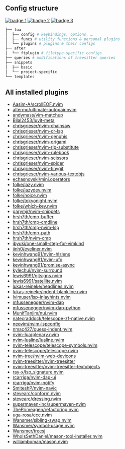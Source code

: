 ## Config structure
<a href="https://dotfyle.com/chrisgrieser/config-nvim"><img alt="badge 1" src="https://dotfyle.com/chrisgrieser/config-nvim/badges/plugins?style=flat"/></a>
<a href="https://dotfyle.com/chrisgrieser/config-nvim"><img alt="badge 2" src="https://dotfyle.com/chrisgrieser/config-nvim/badges/leaderkey?style=flat"/></a>
<a href="https://dotfyle.com/chrisgrieser/config-nvim"><img alt="badge 3" src="https://dotfyle.com/chrisgrieser/config-nvim/badges/plugin-manager?style=flat"/></a>

```bash
├── lua
│  ├── config # keybindings, options, …
│  ├── funcs # utility functions & personal plugins
│  └── plugins # plugins & their configs
├── after
│  └── ftplugin # filetype-specific configs
├── queries # modifications of treesitter queries
├── snippets
│  ├── basic
│  └── project-specific
└── templates
```

## All installed plugins
- [Aasim-A/scrollEOF.nvim](https://github.com/Aasim-A/scrollEOF.nvim)
- [altermo/ultimate-autopair.nvim](https://github.com/altermo/ultimate-autopair.nvim)
- [andymass/vim-matchup](https://github.com/andymass/vim-matchup)
- [Bilal2453/luvit-meta](https://github.com/Bilal2453/luvit-meta)
- [chrisgrieser/nvim-chainsaw](https://github.com/chrisgrieser/nvim-chainsaw)
- [chrisgrieser/nvim-dr-lsp](https://github.com/chrisgrieser/nvim-dr-lsp)
- [chrisgrieser/nvim-genghis](https://github.com/chrisgrieser/nvim-genghis)
- [chrisgrieser/nvim-origami](https://github.com/chrisgrieser/nvim-origami)
- [chrisgrieser/nvim-rip-substitute](https://github.com/chrisgrieser/nvim-rip-substitute)
- [chrisgrieser/nvim-rulebook](https://github.com/chrisgrieser/nvim-rulebook)
- [chrisgrieser/nvim-scissors](https://github.com/chrisgrieser/nvim-scissors)
- [chrisgrieser/nvim-spider](https://github.com/chrisgrieser/nvim-spider)
- [chrisgrieser/nvim-tinygit](https://github.com/chrisgrieser/nvim-tinygit)
- [chrisgrieser/nvim-various-textobjs](https://github.com/chrisgrieser/nvim-various-textobjs)
- [echasnovski/mini.operators](https://github.com/echasnovski/mini.operators)
- [folke/lazy.nvim](https://github.com/folke/lazy.nvim)
- [folke/lazydev.nvim](https://github.com/folke/lazydev.nvim)
- [folke/noice.nvim](https://github.com/folke/noice.nvim)
- [folke/tokyonight.nvim](https://github.com/folke/tokyonight.nvim)
- [folke/which-key.nvim](https://github.com/folke/which-key.nvim)
- [garymjr/nvim-snippets](https://github.com/garymjr/nvim-snippets)
- [hrsh7th/cmp-buffer](https://github.com/hrsh7th/cmp-buffer)
- [hrsh7th/cmp-cmdline](https://github.com/hrsh7th/cmp-cmdline)
- [hrsh7th/cmp-nvim-lsp](https://github.com/hrsh7th/cmp-nvim-lsp)
- [hrsh7th/cmp-path](https://github.com/hrsh7th/cmp-path)
- [hrsh7th/nvim-cmp](https://github.com/hrsh7th/nvim-cmp)
- [jbyuki/one-small-step-for-vimkind](https://github.com/jbyuki/one-small-step-for-vimkind)
- [jinh0/eyeliner.nvim](https://github.com/jinh0/eyeliner.nvim)
- [kevinhwang91/nvim-hlslens](https://github.com/kevinhwang91/nvim-hlslens)
- [kevinhwang91/nvim-ufo](https://github.com/kevinhwang91/nvim-ufo)
- [kevinhwang91/promise-async](https://github.com/kevinhwang91/promise-async)
- [kylechui/nvim-surround](https://github.com/kylechui/nvim-surround)
- [lewis6991/gitsigns.nvim](https://github.com/lewis6991/gitsigns.nvim)
- [lewis6991/satellite.nvim](https://github.com/lewis6991/satellite.nvim)
- [lukas-reineke/headlines.nvim](https://github.com/lukas-reineke/headlines.nvim)
- [lukas-reineke/indent-blankline.nvim](https://github.com/lukas-reineke/indent-blankline.nvim)
- [lvimuser/lsp-inlayhints.nvim](https://github.com/lvimuser/lsp-inlayhints.nvim)
- [mfussenegger/nvim-dap](https://github.com/mfussenegger/nvim-dap)
- [mfussenegger/nvim-dap-python](https://github.com/mfussenegger/nvim-dap-python)
- [MunifTanjim/nui.nvim](https://github.com/MunifTanjim/nui.nvim)
- [natecraddock/telescope-zf-native.nvim](https://github.com/natecraddock/telescope-zf-native.nvim)
- [neovim/nvim-lspconfig](https://github.com/neovim/nvim-lspconfig)
- [nmac427/guess-indent.nvim](https://github.com/nmac427/guess-indent.nvim)
- [nvim-lua/plenary.nvim](https://github.com/nvim-lua/plenary.nvim)
- [nvim-lualine/lualine.nvim](https://github.com/nvim-lualine/lualine.nvim)
- [nvim-telescope/telescope-symbols.nvim](https://github.com/nvim-telescope/telescope-symbols.nvim)
- [nvim-telescope/telescope.nvim](https://github.com/nvim-telescope/telescope.nvim)
- [nvim-tree/nvim-web-devicons](https://github.com/nvim-tree/nvim-web-devicons)
- [nvim-treesitter/nvim-treesitter](https://github.com/nvim-treesitter/nvim-treesitter)
- [nvim-treesitter/nvim-treesitter-textobjects](https://github.com/nvim-treesitter/nvim-treesitter-textobjects)
- [ray-x/lsp_signature.nvim](https://github.com/ray-x/lsp_signature.nvim)
- [rcarriga/nvim-dap-ui](https://github.com/rcarriga/nvim-dap-ui)
- [rcarriga/nvim-notify](https://github.com/rcarriga/nvim-notify)
- [SmiteshP/nvim-navic](https://github.com/SmiteshP/nvim-navic)
- [stevearc/conform.nvim](https://github.com/stevearc/conform.nvim)
- [stevearc/dressing.nvim](https://github.com/stevearc/dressing.nvim)
- [supermaven-inc/supermaven-nvim](https://github.com/supermaven-inc/supermaven-nvim)
- [ThePrimeagen/refactoring.nvim](https://github.com/ThePrimeagen/refactoring.nvim)
- [uga-rosa/ccc.nvim](https://github.com/uga-rosa/ccc.nvim)
- [Wansmer/sibling-swap.nvim](https://github.com/Wansmer/sibling-swap.nvim)
- [Wansmer/symbol-usage.nvim](https://github.com/Wansmer/symbol-usage.nvim)
- [Wansmer/treesj](https://github.com/Wansmer/treesj)
- [WhoIsSethDaniel/mason-tool-installer.nvim](https://github.com/WhoIsSethDaniel/mason-tool-installer.nvim)
- [williamboman/mason.nvim](https://github.com/williamboman/mason.nvim)
